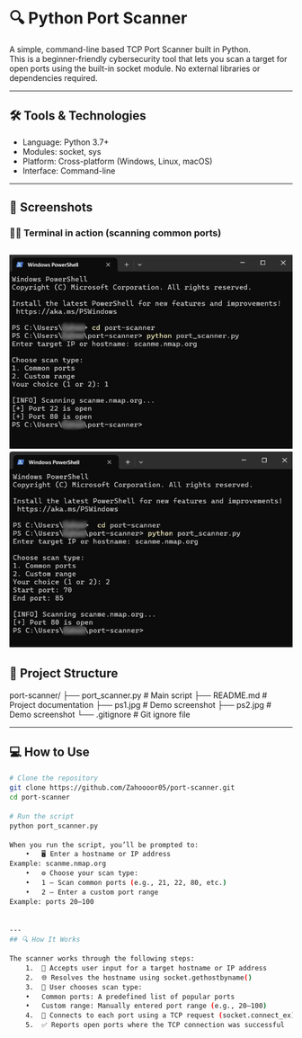 # 🔍 Python Port Scanner

A simple, command-line based TCP Port Scanner built in Python.  
This is a beginner-friendly cybersecurity tool that lets you scan a target for open ports using the built-in socket module. No external libraries or dependencies required.

---

## 🛠 Tools & Technologies

- Language: Python 3.7+
- Modules: socket, sys
- Platform: Cross-platform (Windows, Linux, macOS)
- Interface: Command-line

---

## 📸 Screenshots

### 🧑‍💻 Terminal in action (scanning common ports)

![Port Scanner Demo](ps1.jpg)
![Port Scanner Demo](ps2.jpg)
---

## 📂 Project Structure
port-scanner/
├── port_scanner.py       # Main script
├── README.md             # Project documentation
├── ps1.jpg               # Demo screenshot
├── ps2.jpg               # Demo screenshot
└── .gitignore            # Git ignore file

---

## 💻 How to Use

```bash
# Clone the repository
git clone https://github.com/Zahoooor05/port-scanner.git
cd port-scanner

# Run the script
python port_scanner.py

When you run the script, you’ll be prompted to:
	•	🖥 Enter a hostname or IP address
Example: scanme.nmap.org
	•	⚙ Choose your scan type:
	•	1 — Scan common ports (e.g., 21, 22, 80, etc.)
	•	2 — Enter a custom port range
Example: ports 20–100


---
## 🔍 How It Works

The scanner works through the following steps:
	1.	🧾 Accepts user input for a target hostname or IP address
	2.	🌐 Resolves the hostname using socket.gethostbyname()
	3.	🤔 User chooses scan type:
	•	Common ports: A predefined list of popular ports
	•	Custom range: Manually entered port range (e.g., 20–100)
	4.	🔌 Connects to each port using a TCP request (socket.connect_ex)
	5.	✅ Reports open ports where the TCP connection was successful
